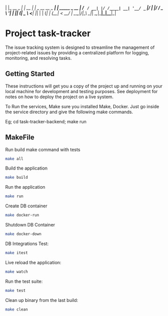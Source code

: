 
| |_ __ _ ___| | __    | |_ _ __ __ _  ___| | _____ _ __
| __/ _` / __| |/ /____| __| '__/ _` |/ __| |/ / _ \ '__|
| || (_| \__ \   <_____| |_| | | (_| | (__|   <  __/ |
 \__\__,_|___/_|\_\     \__|_|  \__,_|\___|_|\_\___|_|

# Project task-tracker

The issue tracking system is designed to streamline the management of project-related issues by providing a centralized platform for logging, monitoring, and resolving tasks.

## Getting Started

These instructions will get you a copy of the project up and running on your local machine for development and testing purposes. See deployment for notes on how to deploy the project on a live system.

To Run the services, Make sure you installed Make, Docker. Just go inside the service directory and give the following make commands.

Eg; cd task-tracker-backend; make run 

## MakeFile

Run build make command with tests
```bash
make all
```

Build the application
```bash
make build
```

Run the application
```bash
make run
```
Create DB container
```bash
make docker-run
```

Shutdown DB Container
```bash
make docker-down
```

DB Integrations Test:
```bash
make itest
```

Live reload the application:
```bash
make watch
```

Run the test suite:
```bash
make test
```

Clean up binary from the last build:
```bash
make clean
```
